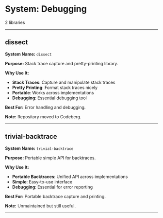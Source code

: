 # System: Debugging

2 libraries

---

## dissect

**System Name:** `dissect`

**Purpose:** Stack trace capture and pretty-printing library.

**Why Use It:**
- **Stack Traces**: Capture and manipulate stack traces
- **Pretty Printing**: Format stack traces nicely
- **Portable**: Works across implementations
- **Debugging**: Essential debugging tool

**Best For:** Error handling and debugging.

**Note:** Repository moved to Codeberg.

---


## trivial-backtrace

**System Name:** `trivial-backtrace`

**Purpose:** Portable simple API for backtraces.

**Why Use It:**
- **Portable Backtraces**: Unified API across implementations
- **Simple**: Easy-to-use interface
- **Debugging**: Essential for error reporting

**Best For:** Portable backtrace capture and printing.

**Note:** Unmaintained but still useful.

---


